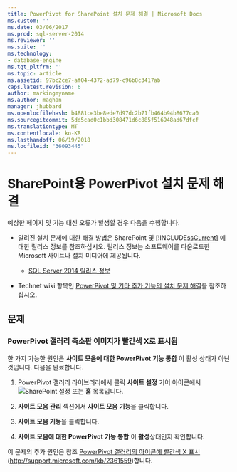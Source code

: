 ```yaml
---
title: PowerPivot for SharePoint 설치 문제 해결 | Microsoft Docs
ms.custom: ''
ms.date: 03/06/2017
ms.prod: sql-server-2014
ms.reviewer: ''
ms.suite: ''
ms.technology:
- database-engine
ms.tgt_pltfrm: ''
ms.topic: article
ms.assetid: 97bc2ce7-af04-4372-ad79-c96b8c3417ab
caps.latest.revision: 6
author: markingmyname
ms.author: maghan
manager: jhubbard
ms.openlocfilehash: b4881ce3be8ede7d97dc2b71fb464b94b8677ca0
ms.sourcegitcommit: 5dd5cad0c1bbd308471d6c885f516948ad67dfcf
ms.translationtype: MT
ms.contentlocale: ko-KR
ms.lasthandoff: 06/19/2018
ms.locfileid: "36093445"
---
```

# <a name="troubleshoot-a-powerpivot-for-sharepoint-installation"></a>SharePoint용 PowerPivot 설치 문제 해결
  예상한 페이지 및 기능 대신 오류가 발생할 경우 다음을 수행합니다.  
  
-   알려진 설치 문제에 대한 해결 방법은 SharePoint 및 [!INCLUDE[ssCurrent](../../includes/sscurrent-md.md)] 에 대한 릴리스 정보를 참조하십시오. 릴리스 정보는 소프트웨어를 다운로드한 Microsoft 사이트나 설치 미디어에 제공됩니다.  
  
    -   [SQL Server 2014 릴리스 정보](http://technet.microsoft.com/library/dn169381\(v=sql.15\).aspx)  
  
-   Technet wiki 항목인 [PowerPivot 및 기타 추가 기능의 설치 문제 해결](http://social.technet.microsoft.com/wiki/contents/articles/13737.troubleshooting-installations-of-powerpivot-and-other-add-ins.aspx)을 참조하십시오.  
  
## <a name="issues"></a>문제  
  
### <a name="powerpivot-gallery-thumbnail-images-show-as-a-red-x"></a>PowerPivot 갤러리 축소판 이미지가 빨간색 X로 표시됨  
 한 가지 가능한 원인은 **사이트 모음에 대한 PowerPivot 기능 통합** 이 활성 상태가 아닌 것입니다. 다음을 완료합니다.  
  
1.  PowerPivot 갤러리 라이브러리에서 클릭 **사이트 설정** 기어 아이콘에서 ![SharePoint 설정](../../../2014/analysis-services/media/as-sharepoint2013-settings-gear.gif "SharePoint 설정") 또는 **홈** 목록입니다.  
  
2.  **사이트 모음 관리** 섹션에서 **사이트 모음 기능**을 클릭합니다.  
  
3.  **사이트 모음 기능**을 클릭합니다.  
  
4.  **사이트 모음에 대한 PowerPivot 기능 통합** 이 **활성**상태인지 확인합니다.  
  
 이 문제의 추가 원인은 참조 [PowerPivot 갤러리의 아이콘에 빨간색 X 표시](http://support.microsoft.com/kb/2361559) (http://support.microsoft.com/kb/2361559)합니다.  
  
  
